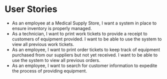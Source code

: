 # User Stories
* As an employee at a Medical Supply Store, I want a system in place to ensure inventory is properly managed.
* As a technician, I want to print work tickets to provide a receipt to customers of equipment provided. I want to be able to use the system to view all previous work tickets.
* As an employee, I want to print order tickets to keep track of equipment purchased from our suppliers but not yet received. I want to be able to use the system to view all previous orders.
* As an employee, I want to search for customer information to expedite the process of providing equipment. 
